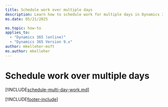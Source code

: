```yaml
---
title: Schedule work over multiple days
description: Learn how to schedule work for multiple days in Dynamics 365 Field Service
ms.date: 05/21/2025

ms.topic: how-to
applies_to: 
  - "Dynamics 365 (online)"
  - "Dynamics 365 Version 9.x"
author: mkelleher-msft
ms.author: mkelleher
---
```


# Schedule work over multiple days

[!INCLUDE[schedule-multi-day-work.md](../shared/urs/schedule-multi-day-work.md)]

[!INCLUDE[footer-include](../includes/footer-banner.md)]
